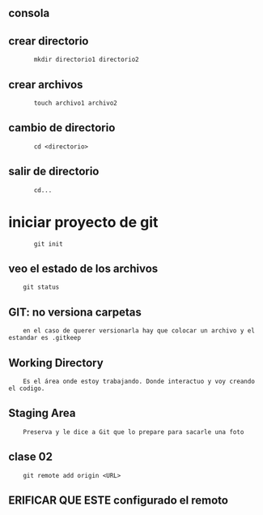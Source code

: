 ## consola

## crear directorio

           mkdir directorio1 directorio2

## crear archivos

           touch archivo1 archivo2

## cambio de directorio

           cd <directorio>

## salir de directorio
          
           cd...

# iniciar proyecto de git

           git init

## veo el estado de los archivos

        git status

## GIT: no versiona carpetas

        en el caso de querer versionarla hay que colocar un archivo y el estandar es .gitkeep

## Working Directory

        Es el área onde estoy trabajando. Donde interactuo y voy creando el codigo.

 ## Staging Area

        Preserva y le dice a Git que lo prepare para sacarle una foto


## clase 02

        git remote add origin <URL>
        
## ERIFICAR QUE ESTE configurado el remoto   

        